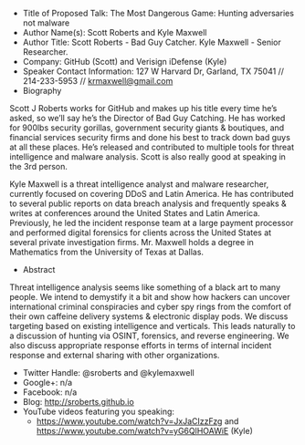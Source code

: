 - Title of Proposed Talk: The Most Dangerous Game: Hunting adversaries not malware
- Author Name(s): Scott Roberts and Kyle Maxwell
- Author Title: Scott Roberts - Bad Guy Catcher. Kyle Maxwell - Senior Researcher.
- Company: GitHub (Scott) and Verisign iDefense (Kyle)
- Speaker Contact Information: 127 W Harvard Dr, Garland, TX 75041 // 214-233-5953 // krmaxwell@gmail.com 
- Biography

Scott J Roberts works for GitHub and makes up his title every time he’s asked, so we’ll say he’s the Director of Bad Guy Catching. He has worked for 900lbs security gorillas, government security giants & boutiques, and financial services security firms and done his best to track down bad guys at all these places. He’s released and contributed to multiple tools for threat intelligence and malware analysis. Scott is also really good at speaking in the 3rd person.

Kyle Maxwell is a threat intelligence analyst and malware researcher, currently focused on covering DDoS and Latin America. He has contributed to several public reports on data breach analysis and frequently speaks & writes at conferences around the United States and Latin America. Previously, he led the incident response team at a large payment processor and performed digital forensics for clients across the United States at several private investigation firms. Mr. Maxwell holds a degree in Mathematics from the University of Texas at Dallas.

- Abstract

Threat intelligence analysis seems like something of a black art to many people. We intend to demystify it a bit and show how hackers can uncover international criminal conspiracies and cyber spy rings from the comfort of their own caffeine delivery systems & electronic display pods. We discuss targeting based on existing intelligence and verticals. This leads naturally to a discussion of hunting via OSINT, forensics, and reverse engineering. We also discuss appropriate response efforts in terms of internal incident response and external sharing with other organizations.

- Twitter Handle: @sroberts and @kylemaxwell
- Google+: n/a
- Facebook: n/a
- Blog: http://sroberts.github.io
- YouTube videos featuring you speaking: 
  - https://www.youtube.com/watch?v=JxJaCIzzFzg and https://www.youtube.com/watch?v=yG6QlHOAWiE (Kyle)
